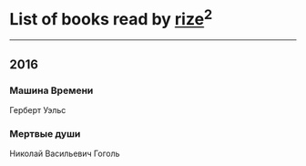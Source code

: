 # List of books read by [rize](https://plus.google.com/101531492482227595895)<sup>2</sup>
---

## 2016

### Машина Времени
Герберт Уэльс


### Мертвые души
Николай Васильевич Гоголь



